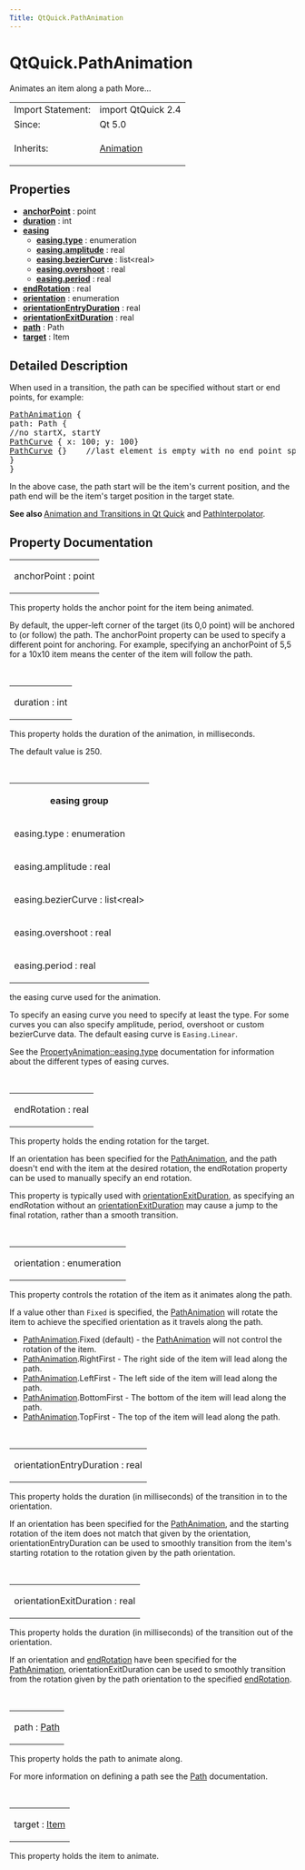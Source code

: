 ```yaml
---
Title: QtQuick.PathAnimation
---
```


# QtQuick.PathAnimation

<span class="subtitle"></span>
<!-- $$$PathAnimation-brief -->
<p>Animates an item along a path More...</p>
<!-- @@@PathAnimation -->
<table class="alignedsummary">
<tr><td class="memItemLeft rightAlign topAlign"> Import Statement:</td><td class="memItemRight bottomAlign"> import QtQuick 2.4</td></tr><tr><td class="memItemLeft rightAlign topAlign"> Since:</td><td class="memItemRight bottomAlign">  Qt 5.0</td></tr><tr><td class="memItemLeft rightAlign topAlign"> Inherits:</td><td class="memItemRight bottomAlign"> <p><a href="QtQuick.Animation.md">Animation</a></p>
</td></tr></table><ul>
</ul>
<h2 id="properties">Properties</h2>
<ul>
<li class="fn"><b><b><a href="#anchorPoint-prop">anchorPoint</a></b></b> : point</li>
<li class="fn"><b><b><a href="#duration-prop">duration</a></b></b> : int</li>
<li class="fn"><b><b><a href="#easing-prop">easing</a></b></b><ul>
<li class="fn"><b><b><a href="#easing.type-prop">easing.type</a></b></b> : enumeration</li>
<li class="fn"><b><b><a href="#easing.amplitude-prop">easing.amplitude</a></b></b> : real</li>
<li class="fn"><b><b><a href="#easing.bezierCurve-prop">easing.bezierCurve</a></b></b> : list&lt;real&gt;</li>
<li class="fn"><b><b><a href="#easing.overshoot-prop">easing.overshoot</a></b></b> : real</li>
<li class="fn"><b><b><a href="#easing.period-prop">easing.period</a></b></b> : real</li>
</ul>
</li>
<li class="fn"><b><b><a href="#endRotation-prop">endRotation</a></b></b> : real</li>
<li class="fn"><b><b><a href="#orientation-prop">orientation</a></b></b> : enumeration</li>
<li class="fn"><b><b><a href="#orientationEntryDuration-prop">orientationEntryDuration</a></b></b> : real</li>
<li class="fn"><b><b><a href="#orientationExitDuration-prop">orientationExitDuration</a></b></b> : real</li>
<li class="fn"><b><b><a href="#path-prop">path</a></b></b> : Path</li>
<li class="fn"><b><b><a href="#target-prop">target</a></b></b> : Item</li>
</ul>
<!-- $$$PathAnimation-description -->
<h2 id="details">Detailed Description</h2>
</p>
<p>When used in a transition, the path can be specified without start or end points, for example:</p>
<pre class="qml"><span class="type"><a href="index.html">PathAnimation</a></span> {
<span class="name">path</span>: <span class="name">Path</span> {
<span class="comment">//no startX, startY</span>
<span class="type"><a href="QtQuick.PathCurve.md">PathCurve</a></span> { <span class="name">x</span>: <span class="number">100</span>; <span class="name">y</span>: <span class="number">100</span>}
<span class="type"><a href="QtQuick.PathCurve.md">PathCurve</a></span> {}    <span class="comment">//last element is empty with no end point specified</span>
}
}</pre>
<p>In the above case, the path start will be the item's current position, and the path end will be the item's target position in the target state.</p>
<p><b>See also </b><a href="QtQuick.qtquick-statesanimations-animations.md">Animation and Transitions in Qt Quick</a> and <a href="QtQuick.animation.md#pathinterpolator">PathInterpolator</a>.</p>
<!-- @@@PathAnimation -->
<h2>Property Documentation</h2>
<!-- $$$anchorPoint -->
<table class="qmlname"><tr valign="top" id="anchorPoint-prop"><td class="tblQmlPropNode"><p><span class="name">anchorPoint</span> : <span class="type">point</span></p></td></tr></table><p>This property holds the anchor point for the item being animated.</p>
<p>By default, the upper-left corner of the target (its 0,0 point) will be anchored to (or follow) the path. The anchorPoint property can be used to specify a different point for anchoring. For example, specifying an anchorPoint of 5,5 for a 10x10 item means the center of the item will follow the path.</p>
<!-- @@@anchorPoint -->
<br/>
<!-- $$$duration -->
<table class="qmlname"><tr valign="top" id="duration-prop"><td class="tblQmlPropNode"><p><span class="name">duration</span> : <span class="type">int</span></p></td></tr></table><p>This property holds the duration of the animation, in milliseconds.</p>
<p>The default value is 250.</p>
<!-- @@@duration -->
<br/>
<!-- $$$easing -->
<table class="qmlname"><tr valign="top" id="easing-prop"><th class="centerAlign"><p><b>easing group</b></p></th></tr><tr valign="top" id="easing.type-prop"><td class="tblQmlPropNode"><p><span class="name">easing.type</span> : <span class="type">enumeration</span></p></td></tr><tr valign="top" id="easing.amplitude-prop"><td class="tblQmlPropNode"><p><span class="name">easing.amplitude</span> : <span class="type">real</span></p></td></tr><tr valign="top" id="easing.bezierCurve-prop"><td class="tblQmlPropNode"><p><span class="name">easing.bezierCurve</span> : <span class="type">list</span>&lt;<span class="type">real</span>&gt;</p></td></tr><tr valign="top" id="easing.overshoot-prop"><td class="tblQmlPropNode"><p><span class="name">easing.overshoot</span> : <span class="type">real</span></p></td></tr><tr valign="top" id="easing.period-prop"><td class="tblQmlPropNode"><p><span class="name">easing.period</span> : <span class="type">real</span></p></td></tr></table><p>the easing curve used for the animation.</p>
<p>To specify an easing curve you need to specify at least the type. For some curves you can also specify amplitude, period, overshoot or custom bezierCurve data. The default easing curve is <code>Easing.Linear</code>.</p>
<p>See the <a href="QtQuick.PropertyAnimation.md#easing.type-prop">PropertyAnimation::easing.type</a> documentation for information about the different types of easing curves.</p>
<!-- @@@easing -->
<br/>
<!-- $$$endRotation -->
<table class="qmlname"><tr valign="top" id="endRotation-prop"><td class="tblQmlPropNode"><p><span class="name">endRotation</span> : <span class="type">real</span></p></td></tr></table><p>This property holds the ending rotation for the target.</p>
<p>If an orientation has been specified for the <a href="QtQuick.animation.md#pathanimation">PathAnimation</a>, and the path doesn't end with the item at the desired rotation, the endRotation property can be used to manually specify an end rotation.</p>
<p>This property is typically used with <a href="#orientationExitDuration-prop">orientationExitDuration</a>, as specifying an endRotation without an <a href="#orientationExitDuration-prop">orientationExitDuration</a> may cause a jump to the final rotation, rather than a smooth transition.</p>
<!-- @@@endRotation -->
<br/>
<!-- $$$orientation -->
<table class="qmlname"><tr valign="top" id="orientation-prop"><td class="tblQmlPropNode"><p><span class="name">orientation</span> : <span class="type">enumeration</span></p></td></tr></table><p>This property controls the rotation of the item as it animates along the path.</p>
<p>If a value other than <code>Fixed</code> is specified, the <a href="QtQuick.animation.md#pathanimation">PathAnimation</a> will rotate the item to achieve the specified orientation as it travels along the path.</p>
<ul>
<li><a href="QtQuick.animation.md#pathanimation">PathAnimation</a>.Fixed (default) - the <a href="QtQuick.animation.md#pathanimation">PathAnimation</a> will not control the rotation of the item.</li>
<li><a href="QtQuick.animation.md#pathanimation">PathAnimation</a>.RightFirst - The right side of the item will lead along the path.</li>
<li><a href="QtQuick.animation.md#pathanimation">PathAnimation</a>.LeftFirst - The left side of the item will lead along the path.</li>
<li><a href="QtQuick.animation.md#pathanimation">PathAnimation</a>.BottomFirst - The bottom of the item will lead along the path.</li>
<li><a href="QtQuick.animation.md#pathanimation">PathAnimation</a>.TopFirst - The top of the item will lead along the path.</li>
</ul>
<!-- @@@orientation -->
<br/>
<!-- $$$orientationEntryDuration -->
<table class="qmlname"><tr valign="top" id="orientationEntryDuration-prop"><td class="tblQmlPropNode"><p><span class="name">orientationEntryDuration</span> : <span class="type">real</span></p></td></tr></table><p>This property holds the duration (in milliseconds) of the transition in to the orientation.</p>
<p>If an orientation has been specified for the <a href="QtQuick.animation.md#pathanimation">PathAnimation</a>, and the starting rotation of the item does not match that given by the orientation, orientationEntryDuration can be used to smoothly transition from the item's starting rotation to the rotation given by the path orientation.</p>
<!-- @@@orientationEntryDuration -->
<br/>
<!-- $$$orientationExitDuration -->
<table class="qmlname"><tr valign="top" id="orientationExitDuration-prop"><td class="tblQmlPropNode"><p><span class="name">orientationExitDuration</span> : <span class="type">real</span></p></td></tr></table><p>This property holds the duration (in milliseconds) of the transition out of the orientation.</p>
<p>If an orientation and <a href="#endRotation-prop">endRotation</a> have been specified for the <a href="QtQuick.animation.md#pathanimation">PathAnimation</a>, orientationExitDuration can be used to smoothly transition from the rotation given by the path orientation to the specified <a href="#endRotation-prop">endRotation</a>.</p>
<!-- @@@orientationExitDuration -->
<br/>
<!-- $$$path -->
<table class="qmlname"><tr valign="top" id="path-prop"><td class="tblQmlPropNode"><p><span class="name">path</span> : <span class="type"><a href="QtQuick.Path.md">Path</a></span></p></td></tr></table><p>This property holds the path to animate along.</p>
<p>For more information on defining a path see the <a href="QtQuick.Path.md">Path</a> documentation.</p>
<!-- @@@path -->
<br/>
<!-- $$$target -->
<table class="qmlname"><tr valign="top" id="target-prop"><td class="tblQmlPropNode"><p><span class="name">target</span> : <span class="type"><a href="QtQuick.Item.md">Item</a></span></p></td></tr></table><p>This property holds the item to animate.</p>
<!-- @@@target -->
<br/>
